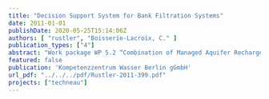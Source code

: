 ```yaml
---
title: "Decision Support System for Bank Filtration Systems"
date: 2011-01-01
publishDate: 2020-05-25T15:14:06Z
authors: [ "rustler", "Boisserie-Lacroix, C." ]
publication_types: ["4"]
abstract: "Work package WP 5.2 “Combination of Managed Aquifer Recharge (MAR) and adjusted conventional treatment processes for an Integrated Water Resources Management“ within the European Project TECHNEAU (“Technology enabled universal access to safe water”) investigates bank filtration (BF) + post-treatment as a MAR technique to provide sustainable and safe drinking water supply to developing and newly industrialised countries. One of the tasks within the project is the development of a Decision Support System (DSS) to assess the feasibility of BF systems under varying boundary conditions such as: (i) quality of surface and ambient groundwater, (ii) local hydrological and hydrogeological properties (e.g. clogging layer) and (iii) well field design (distance to bank) and operation (pumping rates). Since the successful, cost-effective implementation of BF systems requires the optimization of different objectives such as (i) optimizing the BF share in order to maintain a predefined raw water quality or (ii) maintaining a predefined minimum travel time between bank and production well, both aspects are addressed within the DSS. As an example for a practical application the DSS is tested with data from the Palla well field in Delhi/India. As a result optimal shares of bank filtrate were calculated for the monsoon and non-monsoon season. By simulating different pumping and clogging scenarios with the BF Simulator optimal pumping rates were derived. The DSS proved to be a good qualitative tool to identify and learn about the trade-offs a decision maker has to make due to the (i) inherently competing nature of different objectives (e.g. high BF share and minimum travel time > 50 d) and the (ii) inherent uncertainty due to the large natural variability of boundary conditions (e.g. clogging layer). Since both characteristics can be addressed within the DSS it helps to add transparency and reproducibility to the decision making process. An additional advantage is that its application requires only low effort concerning time, money, and manpower. Thus the application of the DSS is recommended to accompany decision making processes especially in developing and newly industrialised countries where data availability and low financial budgets are usually the major burden for the application of more complex, data-demanding decision support tools. However, it needs to be considered that in practice additional parameters like water availability, energy efficiency and cost-benefit need to be taken into account."
featured: false
publication: 'Kompetenzzentrum Wasser Berlin gGmbH'
url_pdf: "../../../pdf/Rustler-2011-399.pdf"
projects: ["techneau"]
---
```


